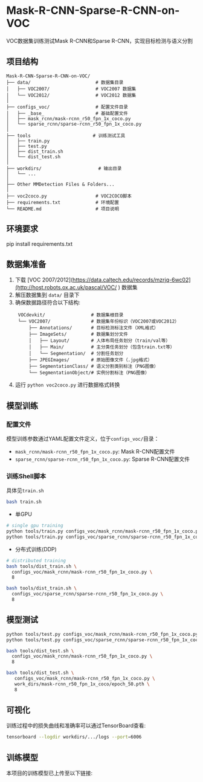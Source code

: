 # Mask-R-CNN-Sparse-R-CNN-on-VOC

VOC数据集训练测试Mask R-CNN和Sparse R-CNN，实现目标检测与语义分割

## 项目结构

```
Mask-R-CNN-Sparse-R-CNN-on-VOC/
├── data/                        # 数据集目录
│   ├── VOC2007/                 # VOC2007 数据集
│   └── VOC2012/                 # VOC2012 数据集
│
├── configs_voc/                 # 配置文件目录
│   ├── _base_                   # 基础配置文件
│   ├── mask_rcnn/mask-rcnn_r50_fpn_1x_coco.py
│   └── sparse_rcnn/sparse-rcnn_r50_fpn_1x_coco.py
│
├── tools                       # 训练测试工具
│   ├── train.py
│   ├── test.py
│   ├── dist_train.sh
│   └── dist_test.sh
│
├── workdirs/                     # 输出目录
│   └── ...
│
├── Other MMDetection Files & Folders...
│
├── voc2coco.py                  # VOC2COCO脚本
├── requirements.txt             # 环境配置
└── README.md                    # 项目说明
```

## 环境要求

pip install requirements.txt


## 数据集准备

1. 下载 [VOC 2007/2012](https://data.caltech.edu/records/mzrjq-6wc02](http://host.robots.ox.ac.uk/pascal/VOC/ ) 数据集
2. 解压数据集到 `data/` 目录下
3. 确保数据路径符合以下结构:
   ```
    VOCdevkit/                 # 数据集根目录
    └── VOC2007/               # 数据集年份标识（VOC2007或VOC2012）
        ├── Annotations/       # 目标检测标注文件（XML格式）
        ├── ImageSets/         # 数据集划分文件
        │   ├── Layout/        # 人体布局任务划分（train/val等）
        │   ├── Main/          # 主分类任务划分（包含train.txt等）
        │   └── Segmentation/  # 分割任务划分
        ├── JPEGImages/        # 原始图像文件（.jpg格式）
        ├── SegmentationClass/ # 语义分割类别标注（PNG图像）
        └── SegmentationObject/# 实例分割标注（PNG图像）
   ```
4. 运行 `python voc2coco.py` 进行数据格式转换

## 模型训练

### 配置文件

模型训练参数通过YAML配置文件定义，位于`configs_voc/`目录：
- `mask_rcnn/mask-rcnn_r50_fpn_1x_coco.py`: Mask R-CNN配置文件
- `sparse_rcnn/sparse-rcnn_r50_fpn_1x_coco.py`: Sparse R-CNN配置文件

### 训练Shell脚本
具体见`train.sh`
```bash
bash train.sh
```
- 单GPU

```bash
# single gpu training
python tools/train.py configs_voc/mask_rcnn/mask-rcnn_r50_fpn_1x_coco.py
python tools/train.py configs_voc/sparse_rcnn/sparse-rcnn_r50_fpn_1x_coco.py
```

- 分布式训练(DDP)

```bash
# distributed training
bash tools/dist_train.sh \
  configs_voc/mask_rcnn/mask-rcnn_r50_fpn_1x_coco.py \
  8

bash tools/dist_train.sh \
  configs_voc/sparse_rcnn/sparse-rcnn_r50_fpn_1x_coco.py \
  8
```

## 模型测试

```bash
python tools/test.py configs_voc/mask_rcnn/mask-rcnn_r50_fpn_1x_coco.py
python tools/test.py configs_voc/sparse_rcnn/sparse-rcnn_r50_fpn_1x_coco.py work_dirs/mask-rcnn_r50_fpn_1x_coco/epoch_50.pth
```

```bash
bash tools/dist_test.sh \
  configs_voc/mask_rcnn/mask-rcnn_r50_fpn_1x_coco.py \
  8

bash tools/dist_test.sh \
   configs_voc/mask_rcnn/mask-rcnn_r50_fpn_1x_coco.py \
   work_dirs/mask-rcnn_r50_fpn_1x_coco/epoch_50.pth \
   8 
```

## 可视化

训练过程中的损失曲线和准确率可以通过TensorBoard查看:

```bash
tensorboard --logdir workdirs/.../logs --port=6006
```

## 训练模型

本项目的训练模型已上传至以下链接:
